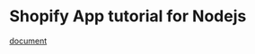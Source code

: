 # Shopify App tutorial for Nodejs

[document](https://docs.google.com/document/d/1P99ANExfXS6wDjQBHVnxvUs-dtWHOw3kRMgUPdNK1rk/edit)